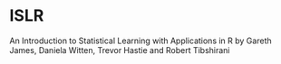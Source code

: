 # ISLR
An Introduction to Statistical Learning with Applications in R  by Gareth James, Daniela Witten, Trevor Hastie and Robert Tibshirani
